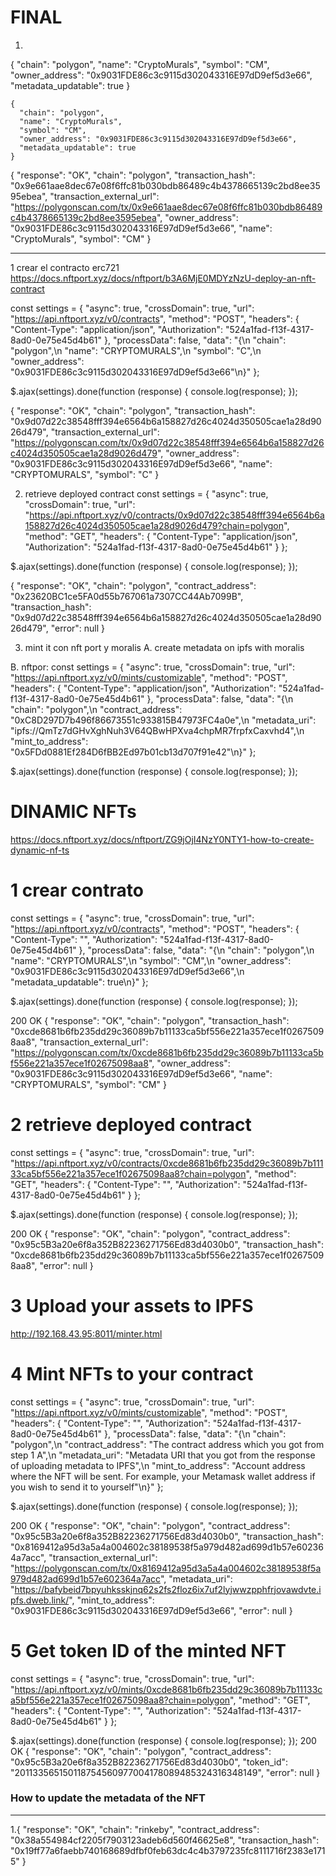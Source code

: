 # FINAL
1.
{
  "chain": "polygon",
  "name": "CryptoMurals",
  "symbol": "CM",
  "owner_address": "0x9031FDE86c3c9115d302043316E97dD9ef5d3e66",
  "metadata_updatable": true
}

```
{
  "chain": "polygon",
  "name": "CryptoMurals",
  "symbol": "CM",
  "owner_address": "0x9031FDE86c3c9115d302043316E97dD9ef5d3e66",
  "metadata_updatable": true
}
```

{
  "response": "OK",
  "chain": "polygon",
  "transaction_hash": "0x9e661aae8dec67e08f6ffc81b030bdb86489c4b4378665139c2bd8ee3595ebea",
  "transaction_external_url": "https://polygonscan.com/tx/0x9e661aae8dec67e08f6ffc81b030bdb86489c4b4378665139c2bd8ee3595ebea",
  "owner_address": "0x9031FDE86c3c9115d302043316E97dD9ef5d3e66",
  "name": "CryptoMurals",
  "symbol": "CM"
}




----

1 crear el contracto erc721
https://docs.nftport.xyz/docs/nftport/b3A6MjE0MDYzNzU-deploy-an-nft-contract

const settings = {
  "async": true,
  "crossDomain": true,
  "url": "https://api.nftport.xyz/v0/contracts",
  "method": "POST",
  "headers": {
    "Content-Type": "application/json",
    "Authorization": "524a1fad-f13f-4317-8ad0-0e75e45d4b61"
  },
  "processData": false,
  "data": "{\n  \"chain\": \"polygon\",\n  \"name\": \"CRYPTOMURALS\",\n  \"symbol\": \"C\",\n  \"owner_address\": \"0x9031FDE86c3c9115d302043316E97dD9ef5d3e66\"\n}"
};

$.ajax(settings).done(function (response) {
  console.log(response);
});



{
  "response": "OK",
  "chain": "polygon",
  "transaction_hash": "0x9d07d22c38548fff394e6564b6a158827d26c4024d350505cae1a28d9026d479",
  "transaction_external_url": "https://polygonscan.com/tx/0x9d07d22c38548fff394e6564b6a158827d26c4024d350505cae1a28d9026d479",
  "owner_address": "0x9031FDE86c3c9115d302043316E97dD9ef5d3e66",
  "name": "CRYPTOMURALS",
  "symbol": "C"
}

2. retrieve deployed contract
const settings = {
  "async": true,
  "crossDomain": true,
  "url": "https://api.nftport.xyz/v0/contracts/0x9d07d22c38548fff394e6564b6a158827d26c4024d350505cae1a28d9026d479?chain=polygon",
  "method": "GET",
  "headers": {
    "Content-Type": "application/json",
    "Authorization": "524a1fad-f13f-4317-8ad0-0e75e45d4b61"
  }
};

$.ajax(settings).done(function (response) {
  console.log(response);
});

{
  "response": "OK",
  "chain": "polygon",
  "contract_address": "0x23620BC1ce5FA0d55b767061a7307CC44Ab7099B",
  "transaction_hash": "0x9d07d22c38548fff394e6564b6a158827d26c4024d350505cae1a28d9026d479",
  "error": null
}


3. mint it con nft port y moralis
A. create metadata on ipfs with moralis


B. nftpor:
const settings = {
  "async": true,
  "crossDomain": true,
  "url": "https://api.nftport.xyz/v0/mints/customizable",
  "method": "POST",
  "headers": {
    "Content-Type": "application/json",
    "Authorization": "524a1fad-f13f-4317-8ad0-0e75e45d4b61"
  },
  "processData": false,
  "data": "{\n  \"chain\": \"polygon\",\n  \"contract_address\": \"0xC8D297D7b496f86673551c933815B47973FC4a0e\",\n  \"metadata_uri\": \"ipfs://QmTz7dGHvXghNuh3V64QBwHPXva4chpMR7frpfxCaxvhd4\",\n  \"mint_to_address\": \"0x5FDd0881Ef284D6fBB2Ed97b01cb13d707f91e42\"\n}"
};

$.ajax(settings).done(function (response) {
  console.log(response);
});


# DINAMIC NFTs
<https://docs.nftport.xyz/docs/nftport/ZG9jOjI4NzY0NTY1-how-to-create-dynamic-nf-ts>
# 1 crear contrato
<!-- https://docs.nftport.xyz/docs/nftport/b3A6MjE0MDYzNzU-deploy-an-nft-contract -->

const settings = {
  "async": true,
  "crossDomain": true,
  "url": "https://api.nftport.xyz/v0/contracts",
  "method": "POST",
  "headers": {
    "Content-Type": "",
    "Authorization": "524a1fad-f13f-4317-8ad0-0e75e45d4b61"
  },
  "processData": false,
  "data": "{\n  \"chain\": \"polygon\",\n  \"name\": \"CRYPTOMURALS\",\n  \"symbol\": \"CM\",\n  \"owner_address\": \"0x9031FDE86c3c9115d302043316E97dD9ef5d3e66\",\n  \"metadata_updatable\": true\n}"
};

$.ajax(settings).done(function (response) {
  console.log(response);
});


200 OK
{
  "response": "OK",
  "chain": "polygon",
  "transaction_hash": "0xcde8681b6fb235dd29c36089b7b11133ca5bf556e221a357ece1f02675098aa8",
  "transaction_external_url": "https://polygonscan.com/tx/0xcde8681b6fb235dd29c36089b7b11133ca5bf556e221a357ece1f02675098aa8",
  "owner_address": "0x9031FDE86c3c9115d302043316E97dD9ef5d3e66",
  "name": "CRYPTOMURALS",
  "symbol": "CM"
}

# 2 retrieve deployed contract

const settings = {
  "async": true,
  "crossDomain": true,
  "url": "https://api.nftport.xyz/v0/contracts/0xcde8681b6fb235dd29c36089b7b11133ca5bf556e221a357ece1f02675098aa8?chain=polygon",
  "method": "GET",
  "headers": {
    "Content-Type": "",
    "Authorization": "524a1fad-f13f-4317-8ad0-0e75e45d4b61"
  }
};

$.ajax(settings).done(function (response) {
  console.log(response);
});


200 OK
{
  "response": "OK",
  "chain": "polygon",
  "contract_address": "0x95c5B3a20e6f8a352B82236271756Ed83d4030b0",
  "transaction_hash": "0xcde8681b6fb235dd29c36089b7b11133ca5bf556e221a357ece1f02675098aa8",
  "error": null
}

# 3 Upload your assets to IPFS
<http://192.168.43.95:8011/minter.html>


# 4 Mint NFTs to your contract

const settings = {
  "async": true,
  "crossDomain": true,
  "url": "https://api.nftport.xyz/v0/mints/customizable",
  "method": "POST",
  "headers": {
    "Content-Type": "",
    "Authorization": "524a1fad-f13f-4317-8ad0-0e75e45d4b61"
  },
  "processData": false,
  "data": "{\n  \"chain\": \"polygon\",\n  \"contract_address\": \"The contract address which you got from step 1 A\",\n  \"metadata_uri\": \"Metadata URI that you got from the response of uploading metadata to IPFS\",\n  \"mint_to_address\": \"Account address where the NFT will be sent. For example, your Metamask wallet address if you wish to send it to yourself\"\n}"
};

$.ajax(settings).done(function (response) {
  console.log(response);
});

200 OK
{
  "response": "OK",
  "chain": "polygon",
  "contract_address": "0x95c5B3a20e6f8a352B82236271756Ed83d4030b0",
  "transaction_hash": "0x8169412a95d3a5a4a004602c38189538f5a979d482ad699d1b57e602364a7acc",
  "transaction_external_url": "https://polygonscan.com/tx/0x8169412a95d3a5a4a004602c38189538f5a979d482ad699d1b57e602364a7acc",
  "metadata_uri": "https://bafybeid7bpyuhksskjnq62s2fs2floz6ix7uf2lyjwwzpphfrjovawdvte.ipfs.dweb.link/",
  "mint_to_address": "0x9031FDE86c3c9115d302043316E97dD9ef5d3e66",
  "error": null
}

# 5 Get token ID of the minted NFT
const settings = {
  "async": true,
  "crossDomain": true,
  "url": "https://api.nftport.xyz/v0/mints/0xcde8681b6fb235dd29c36089b7b11133ca5bf556e221a357ece1f02675098aa8?chain=polygon",
  "method": "GET",
  "headers": {
    "Content-Type": "",
    "Authorization": "524a1fad-f13f-4317-8ad0-0e75e45d4b61"
  }
};

$.ajax(settings).done(function (response) {
  console.log(response);
});
200 OK
{
  "response": "OK",
  "chain": "polygon",
  "contract_address": "0x95c5B3a20e6f8a352B82236271756Ed83d4030b0",
  "token_id": "201133565150118754560977004178089485324316348149",
  "error": null
}


### How to update the metadata of the NFT



-------
1.{
  "response": "OK",
  "chain": "rinkeby",
  "contract_address": "0x38a554984cf2205f7903123adeb6d560f46625e8",
  "transaction_hash": "0x19ff77a6faebb740168689dfbf0feb63dc4c4b3797235fc8111716f2383e1715"
}